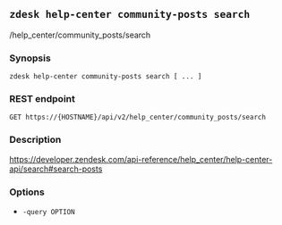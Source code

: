 ## `zdesk help-center community-posts search`

/help_center/community_posts/search

### Synopsis

    zdesk help-center community-posts search [ ... ]

### REST endpoint

    GET https://{HOSTNAME}/api/v2/help_center/community_posts/search

### Description

https://developer.zendesk.com/api-reference/help_center/help-center-api/search#search-posts

### Options

* `-query OPTION`

